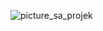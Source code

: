 ![picture_sa_projek](https://github.com/user-attachments/assets/1d9969fe-387b-4bb5-ab5a-cbb2e32bfd59)
